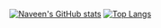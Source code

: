 [![Naveen's GitHub stats](https://github-readme-stats.vercel.app/api?username=NaveenTayyebi&bg_color=80,5151FF,E0E0FF&title_color=fff&text_color=fff)](https://github.com/NaveenTayyebi/github-readme-stats)
<span width="50px"></span>
[![Top Langs](https://github-readme-stats.vercel.app/api/top-langs/?username=NaveenTayyebi&langs_count=8)](https://github.com/NaveenTayyebi/github-readme-stats)
